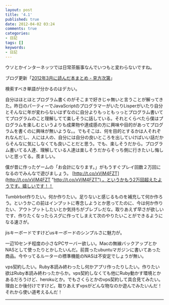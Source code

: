 ```yaml
---
layout: post
title: '4.1'
published: true
date: 2012-04-02 03:24
comments: true
categories:
- 日記
tags: []
keywords:
- 日記
---
```

ウソとかインターネッツでは日常茶飯事なんでいつもと変わらないですね。

ブログ更新「[2012年3月に読んだ本まとめ - 見方次第](http://soramugi.hateblo.jp/entry/2012/04/02/012508 "2012年3月に読んだ本まとめ - 見方次第")」

検索すべき単語が分かるのはデカい。

自分はほとほとプログラム書くのがそこまで好きじゃ無いと言うことが解ってきた。昨日のパーティーでJavaScriptのプログラマーがいたりLisperがいたり自分とそんなに年が変わらないはずなのに自分よりもっともっっとプログラム書いててプログラムのこと理解してて楽しそうに話している。それとくらべたら僕はプログラムを楽しむというよりも成果物や達成感の方に興味や目的があってプログラムを書くのに興味が無いような。。でもそこは、何を目的とするかは人それぞれなんだし、人には人の、自分には自分の良いところを出していけばいい話だからそんなに気にしなくても良いことだと思う。でも、楽しそうだから。プログラム書いてる人達、理解している人達は楽しそうだからそっち側に行きたいし悔しいと思ってる。羨ましい。

僕が昔に作ったゲームの「お会計になります。」がもうすぐプレイ回数２万回になるのでみんなで遊びましょう。 [http://t.co/xVjM4FZT](http://t.co/xVjM4FZT "http://t.co/xVjM4FZT") 。というかもう2万回超えたようです。嬉しいです！！

Tumblrbot作りたい。何か作りたい。足りないと感じるものを補充して何か作ろう。というかこの前はインプットに専念しようとか思ってたのに、今は何か作りたい、アウトプットしたいとか気持ちがブレブレだな。取りあえず早さが欲しいです、作りたくなったらスグに作ってしまえて次のやりたいことができるようになる速さが。

jisキーボードですけどusキーボードのシンプルさに魅力が。

一辺10センチ程度の小さなPCサーバー欲しい。Macの無線バックアップとかNASとして使ったりとかしたいんだ。前買ったubuntuマガジンに書いてあった商品。今やってるルーターの標準機能のNASは不安定でしょうが無い。

vps契約したい。Ruby本読み終わったし何かアプリ作ったりしたい。作りたい欲はRuby本読み終わったからか。vps契約しなくても他にRuby動かす環境とかあるだろうけど、herokuとか。でもさくらとかのvps契約して具合見てみたい。理由とか後付けですけど。取りあえずvpsがどんな物なのか遊んでみたいんだ！それから使い道考えるんだ！

---

